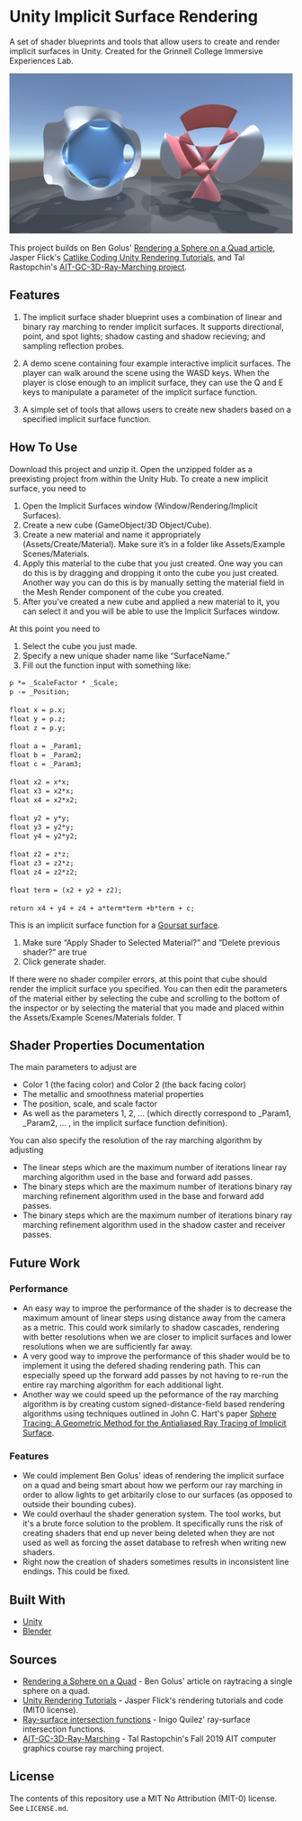 # Unity Implicit Surface Rendering

A set of shader blueprints and tools that allow users to create and render implicit surfaces in Unity. Created for the Grinnell College Immersive Experiences Lab.

<p align="center">
  <img src="/Images/two_implicit_surfaces.png" alt="Two implicit surfaces rendered within Unity. The one on the left is a blue Goursat surface and the one on the right is a red Kummer surface." width="800">
</p>

This project builds on Ben Golus' [Rendering a Sphere on a Quad article](https://bgolus.medium.com/rendering-a-sphere-on-a-quad-13c92025570c), Jasper Flick's [Catlike Coding Unity Rendering Tutorials](https://catlikecoding.com/unity/tutorials/rendering/), and Tal Rastopchin's [AIT-GC-3D-Ray-Marching project](https://github.com/trastopchin/AIT-CG-3D-Ray-Marching).

## Features

1. The implicit surface shader blueprint uses a combination of linear and binary ray marching to render implicit surfaces. It supports directional, point, and spot lights; shadow casting and shadow recieving; and sampling reflection probes.

2. A demo scene containing four example interactive implicit surfaces. The player can walk around the scene using the WASD keys. When the player is close enough to an implicit surface, they can use the Q and E keys to manipulate a parameter of the implicit surface function.

3. A simple set of tools that allows users to create new shaders based on a specified implicit surface function.

## How To Use

Download this project and unzip it. Open the unzipped folder as a preexisting project from within the Unity Hub. To create a new implicit surface, you need to

1. Open the Implicit Surfaces window (Window/Rendering/Implicit Surfaces).
2. Create a new cube (GameObject/3D Object/Cube).
3. Create a new material and name it appropriately (Assets/Create/Material). Make sure it’s in a folder like Assets/Example Scenes/Materials.
4. Apply this material to the cube that you just created. One way you can do this is by dragging and dropping it onto the cube you just created. Another way you can do this is by manually setting the material field in the Mesh Render component of the cube you created.
5.	After you’ve created a new cube and applied a new material to it, you can select it and you will be able to use the Implicit Surfaces window.

At this point you need to
1.	Select the cube you just made.
2.	Specify a new unique shader name like “SurfaceName.”
3.	Fill out the function input with something like:

```HLSL
p *= _ScaleFactor * _Scale;
p -= _Position;

float x = p.x;
float y = p.z;
float z = p.y;

float a = _Param1;
float b = _Param2;
float c = _Param3;

float x2 = x*x;
float x3 = x2*x;
float x4 = x2*x2;

float y2 = y*y;
float y3 = y2*y;
float y4 = y2*y2;

float z2 = z*z;
float z3 = z2*z;
float z4 = z2*z2;

float term = (x2 + y2 + z2);

return x4 + y4 + z4 + a*term*term +b*term + c;
```
This is an implicit surface function for a [Goursat surface](https://mathcurve.com/surfaces.gb/goursat/goursat.shtml).

1.	Make sure “Apply Shader to Selected Material?” and “Delete previous shader?” are true
2.	Click generate shader.

If there were no shader compiler errors, at this point that cube should render the implicit surface you specified. You can then edit the parameters of the material either by selecting the cube and scrolling to the bottom of the inspector or by selecting the material that you made and placed within the Assets/Example Scenes/Materials folder. T

## Shader Properties Documentation

The main parameters to adjust are
- Color 1 (the facing color) and Color 2 (the back facing color)
- The metallic and smoothness material properties
- The position, scale, and scale factor
- As well as the parameters 1, 2, … (which directly correspond to _Param1, _Param2, … , in the implicit surface function definition).

You can also specify the resolution of the ray marching algorithm by adjusting
- The linear steps which are the maximum number of iterations linear ray marching algorithm used in the base and forward add passes.
- The binary steps which are the maximum number of iterations binary ray marching refinement algorithm used in the base and forward add passes.
- The binary steps which are the maximum number of iterations binary ray marching refinement algorithm used in the shadow caster and receiver passes.

## Future Work

### Performance
- An easy way to improe the performance of the shader is to decrease the maximum amount of linear steps using distance away from the camera as a metric. This could work similarly to shadow cascades, rendering with better resolutions when we are closer to implicit surfaces and lower resolutions when we are sufficiently far away.
- A very good way to improve the performance of this shader would be to implement it using the defered shading rendering path. This can especially speed up the forward add passes by not having to re-run the entire ray marching algorithm for each additional light.
- Another way we could speed up the peformance of the ray marching algorithm is by creating custom signed-distance-field based rendering algorithms using techniques outlined in John C. Hart's paper [Sphere Tracing: A Geometric Method for the Antialiased Ray Tracing of Implicit Surface](http://graphics.stanford.edu/courses/cs348b-20-spring-content/uploads/hart.pdf).

### Features
- We could implement Ben Golus' ideas of rendering the implicit surface on a quad and being smart about how we perform our ray marching in order to allow lights to get arbitarily close to our surfaces (as opposed to outside their bounding cubes).
- We could overhaul the shader generation system. The tool works, but it's a brute force solution to the problem. It specifically runs the risk of creating shaders that end up never being deleted when they are not used as well as forcing the asset database to refresh when writing new shaders.
- Right now the creation of shaders sometimes results in inconsistent line endings. This could be fixed.

## Built With

* [Unity](https://unity3d.com/)
* [Blender](https://www.blender.org/)

## Sources

* [Rendering a Sphere on a Quad](https://bgolus.medium.com/rendering-a-sphere-on-a-quad-13c92025570c) - Ben Golus' article on raytracing a single sphere on a quad.
* [Unity Rendering Tutorials](https://catlikecoding.com/unity/tutorials/rendering/) - Jasper Flick's rendering tutorials and code (MIT0 license).
* [Ray-surface intersection functions](https://iquilezles.org/www/articles/intersectors/intersectors.htm) - Inigo Quilez' ray-surface intersection functions.
* [AIT-GC-3D-Ray-Marching](https://github.com/trastopchin/AIT-CG-3D-Ray-Marching) - Tal Rastopchin's Fall 2019 AIT computer graphics course ray marching project.

## License

The contents of this repository use a MIT No Attribution (MIT-0) license. See `LICENSE.md`.
